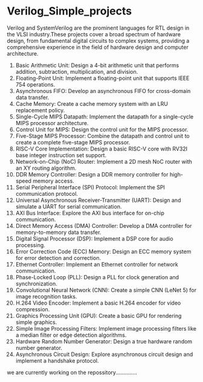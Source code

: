 # Verilog_Simple_projects
Verilog and SystemVerilog are the prominent languages for RTL design in the VLSI industry.These projects cover a broad spectrum of hardware design, from fundamental digital circuits to complex systems, providing a comprehensive experience in the field of hardware design and computer architecture. 

1. Basic Arithmetic Unit: Design a 4-bit arithmetic unit that performs addition, subtraction, multiplication, and division.
2. Floating-Point Unit: Implement a floating-point unit that supports IEEE 754 operations.
3. Asynchronous FIFO: Develop an asynchronous FIFO for cross-domain data transfer.
4. Cache Memory: Create a cache memory system with an LRU replacement policy.
5. Single-Cycle MIPS Datapath: Implement the datapath for a single-cycle MIPS processor architecture.
6. Control Unit for MIPS: Design the control unit for the MIPS processor.
7. Five-Stage MIPS Processor: Combine the datapath and control unit to create a complete five-stage MIPS processor.
8. RISC-V Core Implementation: Design a basic RISC-V core with RV32I base integer instruction set support.
9. Network-on-Chip (NoC) Router: Implement a 2D mesh NoC router with an XY routing algorithm.
10. DDR Memory Controller: Design a DDR memory controller for high-speed memory access.
11. Serial Peripheral Interface (SPI) Protocol: Implement the SPI communication protocol.
12. Universal Asynchronous Receiver-Transmitter (UART): Design and simulate a UART for serial communication.
13. AXI Bus Interface: Explore the AXI bus interface for on-chip communication.
14. Direct Memory Access (DMA) Controller: Develop a DMA controller for memory-to-memory data transfer.
15. Digital Signal Processor (DSP): Implement a DSP core for audio processing.
16. Error Correction Code (ECC) Memory: Design an ECC memory system for error detection and correction.
17. Ethernet Controller: Implement an Ethernet controller for network communication.
18. Phase-Locked Loop (PLL): Design a PLL for clock generation and synchronization.
19. Convolutional Neural Network (CNN): Create a simple CNN (LeNet 5) for image recognition tasks.
20. H.264 Video Encoder: Implement a basic H.264 encoder for video compression.
21. Graphics Processing Unit (GPU): Create a basic GPU for rendering simple graphics.
22. Simple Image Processing Filters: Implement image processing filters like a median filter or edge detection algorithms.
23. Hardware Random Number Generator: Design a true hardware random number generator.
24. Asynchronous Circuit Design: Explore asynchronous circuit design and implement a handshake protocol.

we are currently working on the repossitory..............
